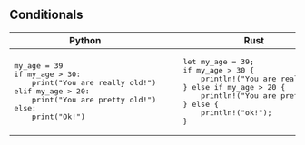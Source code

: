 ## Conditionals
<table>
<thead>
<tr>
<th>Python</th>
<th>Rust</th>
</tr>
</thead>
<tbody>
<tr><td>
<pre>
my_age = 39
if my_age > 30:
    print("You are really old!")
elif my_age > 20:
    print("You are pretty old!")
else:
    print("Ok!") 
</pre>
</td>
<td>
<pre>
    let my_age = 39;
    if my_age > 30 {
        println!("You are really old!");
    } else if my_age > 20 {
        println!("You are pretty old!");
    } else {
        println!("ok!");
    }
</pre>
</td></tr>
</tbody>
</table>

